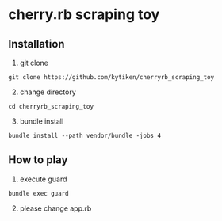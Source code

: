 # cherry.rb scraping toy

## Installation
1. git clone

  `git clone https://github.com/kytiken/cherryrb_scraping_toy`

2. change directory

  `cd cherryrb_scraping_toy`

3. bundle install

  `bundle install --path vendor/bundle -jobs 4`

## How to play

1. execute guard

  `bundle exec guard`


2. please change app.rb
